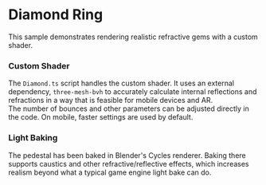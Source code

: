 # Diamond Ring

This sample demonstrates rendering realistic refractive gems with a custom shader.

### Custom Shader

The `Diamond.ts` script handles the custom shader. It uses an external dependency, `three-mesh-bvh` to accurately calculate internal reflections and refractions in a way that is feasible for mobile devices and AR.  
The number of bounces and other parameters can be adjusted directly in the code. On mobile, faster settings are used by default. 

### Light Baking

The pedestal has been baked in Blender's Cycles renderer. Baking there supports caustics and other refractive/reflective effects, which increases realism beyond what a typical game engine light bake can do.